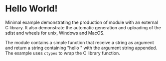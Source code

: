 # Hello World!

Minimal example demonstrating the production of module with an external C library. It 
also demonstrate the automatic generation and uploading of the sdist and wheels for
unix, Windows and MacOS. 

The module contains a simple function that receive a string as argument and return a 
string containing "hello " with the argument string appended. The example uses 
`ctypes` to wrap the C library function.

